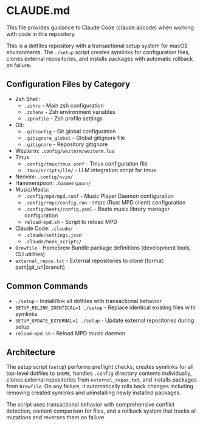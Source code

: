 # CLAUDE.md

This file provides guidance to Claude Code (claude.ai/code) when working with code in this repository.

This is a dotfiles repository with a transactional setup system for macOS environments. The `./setup` script creates symlinks for configuration files, clones external repositories, and installs packages with automatic rollback on failure.

## Configuration Files by Category

- Zsh Shell:
  - `.zshrc` - Main zsh configuration
  - `.zshenv` - Zsh environment variables
  - `.zprofile` - Zsh profile settings
- Git:
  - `.gitconfig` - Git global configuration
  - `.gitignore_global` - Global gitignore file
  - `.gitignore` - Repository gitignore
- Wezterm: `.config/wezterm/wezterm.lua`
- Tmux
  - `.config/tmux/tmux.conf` - Tmux configuration file
  - `.tmux/scripts/llm/` - LLM integration script for tmux
- Neovim: `.config/nvim/`
- Hammerspoon: `.hammerspoon/`
- Music/Media:
  - `.config/mpd/mpd.conf` - Music Player Daemon configuration
  - `.config/rmpc/config.ron` - rmpc (Rust MPD client) configuration
  - `.config/beets/config.yaml` - Beets music library manager configuration
  - `reload-mpd.sh` - Script to reload MPD
- Claude Code: `.claude/`
  - `.claude/settings.json`
  - `.claude/hook_scripts/`
- `Brewfile` - Homebrew Bundle package definitions (development tools, CLI utilities)
- `external_repos.txt` - External repositories to clone (format: path|git_url|branch)

## Common Commands

- `./setup` - Install/link all dotfiles with transactional behavior
- `SETUP_RELINK_IDENTICAL=1 ./setup` - Replace identical existing files with symlinks
- `SETUP_UPDATE_EXTERNAL=1 ./setup` - Update external repositories during setup
- `reload-mpd.sh` - Reload MPD music daemon

## Architecture

The setup script (`setup`) performs preflight checks, creates symlinks for all top-level dotfiles to `$HOME`, handles `.config` directory contents individually, clones external repositories from `external_repos.txt`, and installs packages from `Brewfile`. On any failure, it automatically rolls back changes including removing created symlinks and uninstalling newly installed packages.

The script uses transactional behavior with comprehensive conflict detection, content comparison for files, and a rollback system that tracks all mutations and reverses them on failure.
